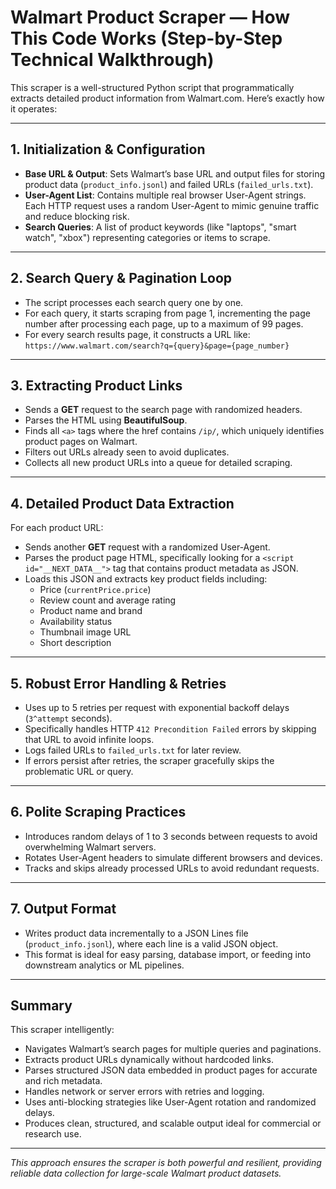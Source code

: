 # Walmart Product Scraper — How This Code Works (Step-by-Step Technical Walkthrough)

This scraper is a well-structured Python script that programmatically extracts detailed product information from Walmart.com. Here’s exactly how it operates:

---

## 1. Initialization & Configuration

- **Base URL & Output**: Sets Walmart’s base URL and output files for storing product data (`product_info.jsonl`) and failed URLs (`failed_urls.txt`).
- **User-Agent List**: Contains multiple real browser User-Agent strings. Each HTTP request uses a random User-Agent to mimic genuine traffic and reduce blocking risk.
- **Search Queries**: A list of product keywords (like "laptops", "smart watch", "xbox") representing categories or items to scrape.

---

## 2. Search Query & Pagination Loop

- The script processes each search query one by one.
- For each query, it starts scraping from page 1, incrementing the page number after processing each page, up to a maximum of 99 pages.
- For every search results page, it constructs a URL like:  
  `https://www.walmart.com/search?q={query}&page={page_number}`

---

## 3. Extracting Product Links

- Sends a **GET** request to the search page with randomized headers.
- Parses the HTML using **BeautifulSoup**.
- Finds all `<a>` tags where the href contains `/ip/`, which uniquely identifies product pages on Walmart.
- Filters out URLs already seen to avoid duplicates.
- Collects all new product URLs into a queue for detailed scraping.

---

## 4. Detailed Product Data Extraction

For each product URL:

- Sends another **GET** request with a randomized User-Agent.
- Parses the product page HTML, specifically looking for a `<script id="__NEXT_DATA__">` tag that contains product metadata as JSON.
- Loads this JSON and extracts key product fields including:
  - Price (`currentPrice.price`)
  - Review count and average rating
  - Product name and brand
  - Availability status
  - Thumbnail image URL
  - Short description

---

## 5. Robust Error Handling & Retries

- Uses up to 5 retries per request with exponential backoff delays (`3^attempt` seconds).
- Specifically handles HTTP `412 Precondition Failed` errors by skipping that URL to avoid infinite loops.
- Logs failed URLs to `failed_urls.txt` for later review.
- If errors persist after retries, the scraper gracefully skips the problematic URL or query.

---

## 6. Polite Scraping Practices

- Introduces random delays of 1 to 3 seconds between requests to avoid overwhelming Walmart servers.
- Rotates User-Agent headers to simulate different browsers and devices.
- Tracks and skips already processed URLs to avoid redundant requests.

---

## 7. Output Format

- Writes product data incrementally to a JSON Lines file (`product_info.jsonl`), where each line is a valid JSON object.
- This format is ideal for easy parsing, database import, or feeding into downstream analytics or ML pipelines.

---

## Summary

This scraper intelligently:

- Navigates Walmart’s search pages for multiple queries and paginations.
- Extracts product URLs dynamically without hardcoded links.
- Parses structured JSON data embedded in product pages for accurate and rich metadata.
- Handles network or server errors with retries and logging.
- Uses anti-blocking strategies like User-Agent rotation and randomized delays.
- Produces clean, structured, and scalable output ideal for commercial or research use.

---

*This approach ensures the scraper is both powerful and resilient, providing reliable data collection for large-scale Walmart product datasets.*

